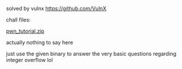 solved by vulnx https://github.com/VulnX

chall files:

[pwn_tutorial.zip](./pwn_tutorial.zip)

actually nothing to say here 

just use the given binary to answer the very basic questions regarding integer overflow lol
